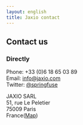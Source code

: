 ```yaml
---
layout: english
title: Jaxio contact
---
```


## Contact us

### Directly

<div class="row">
<div class="span4">
	<p>
	Phone: +33 (0)6 18 65 03 89
	<br/>
	Email: <a href="mailto:info@jaxio.com">info@jaxio.com</a>
	<br/>
	Twitter: <a href="http://twitter.com/#!/springfuse">@springfuse</a>
	</p>
</div>
<div class="span4">
	<p>JAXIO SARL
	<br/>
	51, rue Le Peletier
	<br/>
	75009 Paris<br/>
	France(<a href="http://maps.google.fr/maps?f=q&source=s_q&hl=fr&geocode=&q=51+Rue+Le+Peletier,+Paris&sll=46.75984,1.738281&sspn=11.215826,28.54248&ie=UTF8&hq=&hnear=51+Rue+Le+Peletier,+75009+Paris,+Ile-de-France&ll=48.875868,2.339857&spn=0.002628,0.006968&t=h&z=18">Map</a>)
	</p>
	<br/>
	<br/>
</div>
</div>

<!--

### Through this form

<div class="row">
<div id="confirmation" style="display:none" class="alert">
  <button type="button" class="close" data-dismiss="alert">×</button>
	Thank you for contacting us, we will get back to you shortly.
</div>

<div id="questionnaire" class="span12">
	<style>
		form#contact_form label {
			display: inline-block;
			width:100px;
			padding: 0px;
			text-align: right;
		}
		form#contact_form label.required {
			font-weight: bold;
		}
	</style>
       	<form action="https://spreadsheets.google.com/spreadsheet/formResponse?formkey=dFBRSzJDeWZaZWJyV2ozS3FEX3Zld2c6MQ&amp;ifq&amp;theme=0AX42CRMsmRFbUy03NTAzM2Q4My03ODU1LTQ2NzItODI2YS1kZmU5YzdiMzZjOGQ" 
			method="POST" id="contact_form" target="google_form" onsubmit="submitted=true;">
		<input type="hidden" name="pageNumber" value="0"/>
		<input type="hidden" name="backupCache"/>
		<fieldset>
			<p>
				<label for="firstname" class="required">Fistname</label>
				<input id="firstname" type="text" name="entry.0.single" placeholder="Required" required/>
			</p>
			<p>
				<label for="lastname" class="required">Lastname</label>
				<input id="lastname" type="text" name="entry.2.single" placeholder="Required" required/>
			</p>
			<p>
				<label for="email" class="required">Email</label>
				<input id="email" type="email" name="entry.4.single" placeholder="Required" required/>
			</p>
			<p>
				<label for="title">Title</label>
				<input id="title" type="text" name="entry.9.single" placeholder="Optional"/>
			</p>	
			<p>
				<label for="company">Company</label>
				<input id="company" type="text" name="entry.11.single" placeholder="Optional"/>
			</p>
			<p>
				<label for="phone">Phone</label>
				<input id="phone" type="phone" name="entry.6.single" placeholder="Optional"/>
			</p>
			<p>
				<label for="message" class="required" style="vertical-align:top;">Message</label>
				<textarea id="message" name="entry.8.single" placeholder="Your message..." style="width:570px;height: 150px;" required></textarea>
			</p>
			<p>
				<label for="sendit" style="vertical-align:top;">&nbsp;</label>			
				<input id="sendit" type="submit" name="submit" value="Submit"/><br>
			</p>
		</fieldset>
	</form>
</div>


<script type="text/javascript">
	var submitted=false;
	function formLoaded() {
		if(submitted) {
			$("#questionnaire").hide();
			$("#confirmation").show();
		} 
	}
</script>
<iframe name="google_form"
	style="display:none;"
	src="https://spreadsheets.google.com/embeddedform?formkey=dDVxTzhZY0tfaXNoYWVCV0RvWHJWd1E6MQ" 
	onload="formLoaded();">
		Loading...
</iframe>
-->
<!-- see http://www.morningcopy.com.au/tutorials/how-to-style-google-forms/ -->
